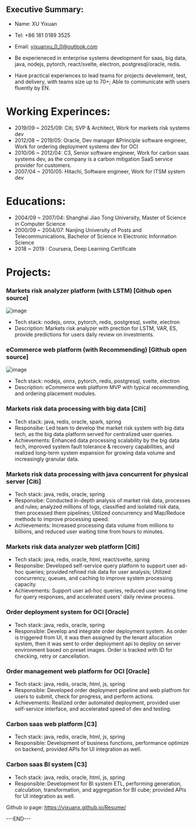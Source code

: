 ## Executive Summary:
* Name: XU Yixuan
* Tel: +86 181 0189 3525
* Email: yixuanxu_0_0@outlook.com


* Be experieneced in enterprise systems development for saas, big data, java, nodejs, pytorch, react/svelte, electron, postgresql/oracle, redis.
* Have practical experiences to lead teams for projects develement, test, and delivery, with teams size up to 70+; Able to communicate with users fluently by EN.


# Working Experinces:
* 2019/09 ~ 2025/09: Citi, SVP & Architect, Work for markets risk systems dev
* 2012/08 ~ 2019/05: Oracle, Dev manager &Principle software engineer, Work for ordering deployment systems dev for OCI
* 2010/06 ~ 2012/04: C3, Senior software engineer, Work for carbon saas systems dev, as the company is a carbon mitigation SaaS service provider for customers.
* 2007/04 ~ 2010/05: Hitachi, Software engineer, Work for ITSM system dev

# Educations:
* 2004/09 ~ 2007/04: Shanghai Jiao Tong University, Master of Science in Computer Science
* 2000/09 ~ 2004/07: Nanjing University of Posts and Telecommunications, Bachelor of Science in Electronic Information Science
* 2018    ~ 2019   : Coursera, Deep Learning Certificate


# Projects:

### Markets risk analyzer platform (with LSTM) [Github open source]
<img alt="image" src="https://github.com/user-attachments/assets/31e41ff1-087d-4b11-a1c8-4eea0ae3b29d" />

* Tech stack: nodejs, onnx, pytorch, redis, postgresql, svelte, electron
* Description: Markets risk analyzer with prection for LSTM, VAR, ES, provide predictions for users daily review on investments.

### eCommerce web platform (with Recommending) [Github open source]
<img alt="image" src="https://github.com/user-attachments/assets/0c803cd1-3d5c-40fe-b2d6-69625de64e2d" />

* Tech stack: nodejs, onnx, pytorch, redis, postgresql, svelte, electron
* Description: eCommerce web platform MVP with typical recommending, and ordering placement modules.


### Markets risk data processing with big data [Citi]
* Tech stack: java, redis, oracle, spark, spring
* Responsibe: Led team to develop the market risk system with big data tech, as the big data platform served for centralized user queries.
* Achievements: Enhanced data processing scalability by the big data tech, improved system fault tolerance & recovery capabilities, and realized long-term system expansion for growing data volume and increasingly granular data.

### Markets risk data processing with java concurrent for physical server [Citi]
* Tech stack: java, redis, oracle, spring
* Responsibe: Conducted in-depth analysis of market risk data, processes and rules; analyzed millions of logs, classified and isolated risk data, then processed them pipelines; Utilized concurrency and Map/Reduce methods to improve processing speed.
* Achievements: Increased processing data volume from millions to billions, and reduced user waiting time from hours to minutes.


### Markets risk data analyzer web platform [Citi]
* Tech stack: java, redis, oracle, html, react/svelte, spring
* Responsibe: Developed self-service query platform to support user ad-hoc queries; provided refined risk data for user analysis; Utilized concurrency, queues, and caching to improve system processing capacity.
* Achievements: Support user ad-hoc queries, reduced user waiting time for query responses, and accelerated users' daily review process.

### Order deployment system for OCI [Oracle]
* Tech stack: java, redis, oracle, spring
* Responsible: Develop and integrate order deployment system. As order is triggered from UI, it was then assigned by the tenant allocation system, then it was sent to order deployment api to deploy on server environment based on preset images. Order is tracked with ID for checking, retry or cancellation.

### Order management web platform for OCI [Oracle]
* Tech stack: java, redis, oracle, html, js, spring
* Responsible: Developed order deployment pipeline and web platfrom for users to submit, check for progress, and perform actions.
* Achievements: Realized order automated deployment, provided user self-service interface, and accelerated speed of dev and testing.

### Carbon saas web platform [C3]
* Tech stack: java, redis, oracle, html, js, spring
* Responsible: Development of business functions,  performance optimize on backend, provided APIs for UI integration as well.

### Carbon saas BI system [C3]
* Tech stack: java, redis, oracle, html, js, spring
* Responsible: Development for BI system ETL, performing generation, calculation, transformation, and aggregation for BI cube; provided APIs for UI integration as well.


Github io page: https://yixuanx.github.io/Resume/

---END---
